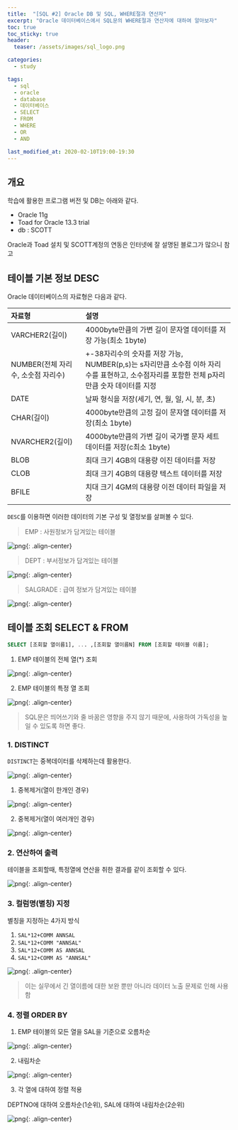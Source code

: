 ```yaml
---
title:  "[SQL #2] Oracle DB 및 SQL, WHERE절과 연산자"
excerpt: "Oracle 데이터베이스에서 SQL문의 WHERE절과 연산자에 대하여 알아보자"
toc: true
toc_sticky: true
header:
  teaser: /assets/images/sql_logo.png

categories:
  - study

tags:
  - sql
  - oracle
  - database
  - 데이터베이스
  - SELECT
  - FROM
  - WHERE
  - OR
  - AND

last_modified_at: 2020-02-10T19:00-19:30
---
```


## 개요  

학습에 활용한 프로그램 버전 및 DB는 아래와 같다.  

- Oracle 11g  
- Toad for Oracle 13.3 trial  
- db : SCOTT  

Oracle과 Toad 설치 및 SCOTT계정의 연동은 인터넷에 잘 설명된 블로그가 많으니 참고  

## 테이블 기본 정보 DESC  


Oracle 데이터베이스의 자료형은 다음과 같다.  

| 자료형 | 설명 |
|:---|:---|
| VARCHER2(길이) | 4000byte만큼의 가변 길이 문자열 데이터를 저장 가능(최소 1byte) |
| NUMBER(전체 자리수, 소숫점 자리수) | +-38자리수의 숫자를 저장 가능, NUMBER(p,s)는 s자리만큼 소수점 이하 자리수를 표현하고, 소수점자리를 포함한 전체 p자리만큼 숫자 데이터를 지정 |
| DATE | 날짜 형식을 저장(세기, 연, 월, 일, 시, 분, 초) |
| CHAR(길이) | 4000byte만큼의 고정 길이 문자열 데이터를 저장(최소 1byte) |
| NVARCHER2(길이) | 4000byte만큼의 가변 길이 국가별 문자 세트 데이터를 저장(c최소 1byte) |
| BLOB | 최대 크기 4GB의 대용량 이진 데이터를 저장 |
| CLOB | 최대 크기 4GB의 대용량 텍스트 데이터를 저장 |
| BFILE | 치대 크기 4GM의 대용량 이전 데이터 파일을 저장 |  


`DESC`를 이용하면 이러한 데이터의 기본 구성 및 열정보를 살펴볼 수 있다.  

> EMP : 사원정보가 담겨있는 테이블  

![png](/assets/images/sql/#1/desc1.png){: .align-center}  

> DEPT : 부서정보가 담겨있는 테이블  

![png](/assets/images/sql/#1/desc2.png){: .align-center}  

> SALGRADE : 급여 정보가 담겨있는 테이블  

![png](/assets/images/sql/#1/desc3.png){: .align-center}  


## 테이블 조회 SELECT & FROM  

```sql
SELECT [조회할 열이름1], ... ,[조회할 열이름N] FROM [조회할 테이블 이름];
```

1. EMP 테이블의 전체 열(*) 조회  

![png](/assets/images/sql/#1/select1.png){: .align-center}  

2. EMP 테이블의 특정 열 조회  

![png](/assets/images/sql/#1/select2.png){: .align-center}  


> SQL문은 띄어쓰기와 줄 바꿈은 영향을 주지 않기 때문에, 사용하여 가독성을 높일 수 있도록 하면 좋다.  


### 1. DISTINCT  

`DISTINCT`는 중복데이터를 삭제하는데 활용한다.  

![png](/assets/images/sql/#1/distinct1.png){: .align-center}  

1. 중복제거(열이 한개인 경우)  

![png](/assets/images/sql/#1/distinct2.png){: .align-center}  

2. 중복제거(열이 여러개인 경우)  

![png](/assets/images/sql/#1/distinct3.png){: .align-center}  


### 2. 연산하여 출력  

테이블을 조회할때, 특정열에 연산을 취한 결과를 같이 조회할 수 있다.  

![png](/assets/images/sql/#1/cal1.png){: .align-center}  


### 3. 컬럼명(별칭) 지정  

별칭을 지정하는 4가지 방식  

1. `SAL*12+COMM ANNSAL`
2. `SAL*12+COMM "ANNSAL"`
3. `SAL*12+COMM AS ANNSAL`
4. `SAL*12+COMM AS "ANNSAL"`

![png](/assets/images/sql/#1/colname1.png){: .align-center}  

> 이는 실무에서 긴 열이름에 대한 보완 뿐만 아니라 데이터 노출 문제로 인해 사용함  


### 4. 정렬 ORDER BY  

1. EMP 테이블의 모든 열을 SAL을 기준으로 오름차순  

![png](/assets/images/sql/#1/order1.png){: .align-center}  

2. 내림차순  

![png](/assets/images/sql/#1/order2.png){: .align-center}  

3. 각 열에 대하여 정렬 적용  

DEPTNO에 대하여 오름차순(1순위), SAL에 대하여 내림차순(2순위)  

![png](/assets/images/sql/#1/order3.png){: .align-center}  
